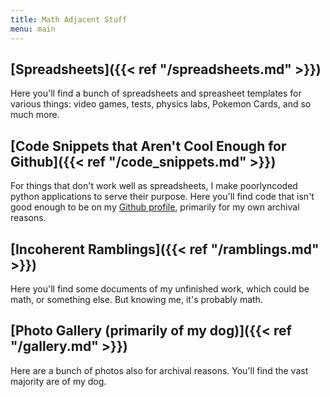 ```yaml
---
title: Math Adjacent Stuff
menu: main
---
```


## [Spreadsheets]({{< ref "/spreadsheets.md" >}})

Here you'll find a bunch of spreadsheets and spreasheet templates for various things: video games, tests, physics labs, Pokemon Cards, and so much more. 

## [Code Snippets that Aren't Cool Enough for Github]({{< ref "/code_snippets.md" >}})

For things that don't work well as spreadsheets, I make poorlyncoded python applications to serve their purpose. Here you'll find code that isn't good enough to be on my [Github profile](https://github.com/KaleStahl), primarily for my own archival reasons.

## [Incoherent Ramblings]({{< ref "/ramblings.md" >}})
Here you'll find some documents of my unfinished work, which could be math, or something else. But knowing me, it's probably math.


## [Photo Gallery (primarily of my dog)]({{< ref "/gallery.md" >}})
Here are a bunch of photos also for archival reasons. You'll find the vast majority are of my dog.

